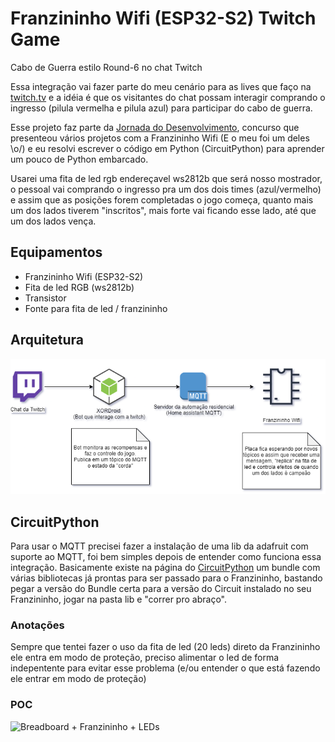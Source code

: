 # Franzininho Wifi (ESP32-S2) Twitch Game

Cabo de Guerra estilo Round-6 no chat Twitch

Essa integração vai fazer parte do meu cenário para as lives que faço na [twitch.tv](https://www.twitch.tv/kaduzius/) e a idéia é que os visitantes do chat possam interagir comprando o ingresso (pilula vermelha e pilula azul) para participar do cabo de guerra.

Esse projeto faz parte da [Jornada do Desenvolvimento](https://www.embarcados.com.br/jornada-do-desenvolvimento-mouser-electronics/), concurso que presenteou vários projetos com a Franzininho Wifi (E o meu foi um deles \o/) e eu resolvi escrever o código em Python (CircuitPython) para aprender um pouco de Python embarcado.

Usarei uma fita de led rgb endereçavel ws2812b que será nosso mostrador, o pessoal vai comprando o ingresso pra um dos dois times (azul/vermelho) e assim que as posições forem completadas o jogo começa, quanto mais um dos lados tiverem "inscritos", mais forte vai ficando esse lado, até que um dos lados vença.

## Equipamentos

- Franzininho Wifi (ESP32-S2)
- Fita de led RGB (ws2812b)
- Transistor
- Fonte para fita de led / franzininho

## Arquitetura

![Arquitetura](images/integracao_franzininho_3.png "Arquitetura")

## CircuitPython

Para usar o MQTT precisei fazer a instalação de uma lib da adafruit com suporte ao MQTT, foi bem simples depois de entender como funciona essa integração. Basicamente existe na página do [CircuitPython](https://circuitpython.org/) um bundle com várias bibliotecas já prontas para ser passado para o Franzininho, bastando pegar a versão do Bundle certa para a versão do Circuit instalado no seu Franzininho, jogar na pasta lib e "correr pro abraço".

### Anotações

Sempre que tentei fazer o uso da fita de led (20 leds) direto da Franzininho ele entra em modo de proteção, preciso alimentar o led de forma indepentente para evitar esse problema (e/ou entender o que está fazendo ele entrar em modo de proteção)

### POC

![Breadboard + Franzininho + LEDs](images/hw.png "Breadboard + Franzininho + LEDs")